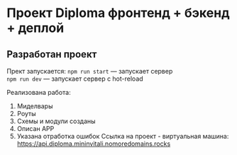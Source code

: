 # Проект Diploma фронтенд + бэкенд + деплой


## Разработан проект

Прект запускается:
`npm run start` — запускает сервер   
`npm run dev` — запускает сервер с hot-reload

Реализована работа:
1. Миделвары
2. Роуты
3. Схемы и модули созданы
4. Описан APP
5. Указана отработка ошибок
   Ссылка на проект - виртуальная машина: https://api.diploma.mininvitali.nomoredomains.rocks
